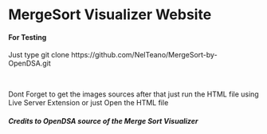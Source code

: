 # MergeSort Visualizer Website



<h4>For Testing </h4>
<p>Just type git clone https://github.com/NelTeano/MergeSort-by-OpenDSA.git</p><br>
<p>Dont Forget to get the images sources after that just run the HTML file using Live Server Extension or just Open the HTML file</p>

<h5>Credits to OpenDSA source of the Merge Sort Visualizer</h5>

